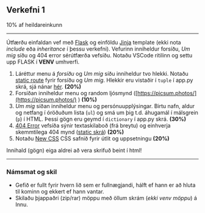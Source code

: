 ## Verkefni 1 
10% af heildareinkunn

---

Útfærðu einfaldan vef með [Flask](https://github.com/vefthroun/Vefforritun1/tree/main/Kennsluefni/1-Flask#hva%C3%B0-er-flask) og einföldu [Jinja](https://github.com/vefthroun/Vefforritun1/blob/main/Kennsluefni/1-Flask/Templates/README.md) template (ekki nota _include_ eða _inheritance_ í þessu verkefni). Vefurinn inniheldur forsíðu, _Um mig_ síðu og 404 error sérútfærða vefsíðu. Notaðu VSCode ritilinn og settu upp FLASK í **VENV** umhverfi. 

1. Láréttur menu á _forsíðu_ og _Um mig_ síðu inniheldur tvo hlekki. Notaðu [static route](https://github.com/vefthroun/Vefforritun1/blob/main/Kennsluefni/1-Flask/Routes/1_staticRoutes.py) fyrir forsíðu og _Um mig_. Hlekkir eru vistaðir í `tuple` í app.py skrá, sjá nánar [hér](https://github.com/vefthroun/Vefforritun1/blob/main/Kennsluefni/1-Flask/Routes/datastructures.py).  **(20%)**
1. Forsíðan inniheldur menu og random ljósmynd ([https://picsum.photos/](https://picsum.photos/) ) **(10%)**
1. _Um mig_ síðan inniheldur menu og persónuupplýsingar. Birtu nafn, aldur og netfang í óröðuðum lista (`ul`) og smá um þig t.d. áhugamál í málsgrein (`p`) í HTML. Þessi gögn eru geymd í `dictionary` í app.py skrá.  **(30%)**
1. [404 Error](https://github.com/vefthroun/Vefforritun1/blob/main/Kennsluefni/1-Flask/Routes/5_errorHandlingStatusCodes.py) vefsíða sýnir textaskilaboð (frá breytu) og einhverja skemmtilega 404 mynd ([static skrá](https://github.com/vefthroun/Vefforritun1/blob/main/Kennsluefni/1-Flask/Routes/7_staticFiles.py)) **(20%)**
1. Notaðu [New CSS](https://newcss.net/) CSS safnið fyrir útlit og uppsetningu **(20%)**

Innihald (gögn) eiga aldrei að vera skrifuð beint í html!

---

### Námsmat og skil
- Gefið er fullt fyrir hvern lið sem er fullnægjandi, hálft ef hann er að hluta til kominn og ekkert ef hann vantar.
- Skilaðu þjappaðri (zip/rar) möppu með öllum skrám (_ekki venv möppu_) á Innu.
